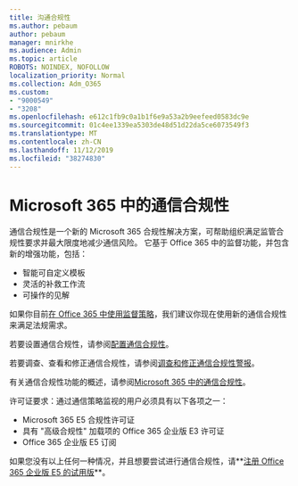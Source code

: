 ```yaml
---
title: 沟通合规性
ms.author: pebaum
author: pebaum
manager: mnirkhe
ms.audience: Admin
ms.topic: article
ROBOTS: NOINDEX, NOFOLLOW
localization_priority: Normal
ms.collection: Adm_O365
ms.custom:
- "9000549"
- "3208"
ms.openlocfilehash: e612c1fb9c0a1b1f6e9a53a2b9eefeed0583dc9e
ms.sourcegitcommit: 01c4ee1339ea5303de48d51d22da5ce6073549f3
ms.translationtype: MT
ms.contentlocale: zh-CN
ms.lasthandoff: 11/12/2019
ms.locfileid: "38274830"
---
```

# <a name="communication-compliance-in-microsoft-365"></a>Microsoft 365 中的通信合规性

通信合规性是一个新的 Microsoft 365 合规性解决方案，可帮助组织满足监管合规性要求并最大限度地减少通信风险。 它基于 Office 365 中的监督功能，并包含新的增强功能，包括：

- 智能可自定义模板
- 灵活的补救工作流
- 可操作的见解

如果你目前[在 Office 365 中使用监督策略](https://docs.microsoft.com/microsoft-365/compliance/supervision-policies)，我们建议你现在使用新的通信合规性来满足法规需求。

若要设置通信合规性，请参阅[配置通信合规性](https://docs.microsoft.com/microsoft-365/compliance/communication-compliance-configure)。

若要调查、查看和修正通信合规性，请参阅[调查和修正通信合规性警报](https://docs.microsoft.com/microsoft-365/compliance/communication-compliance-investigate-remediate)。

有关通信合规性功能的概述，请参阅[Microsoft 365 中的通信合规性](https://docs.microsoft.com/microsoft-365/compliance/communication-compliance)。

许可证要求：通过通信策略监视的用户必须具有以下各项之一：

- Microsoft 365 E5 合规性许可证
- 具有 "高级合规性" 加载项的 Office 365 企业版 E3 许可证
- Office 365 企业版 E5 订阅

如果您没有以上任何一种情况，并且想要尝试进行通信合规性，请**[注册 Office 365 企业版 E5 的试用版](https://go.microsoft.com/fwlink/p/?LinkID=698279)**。